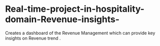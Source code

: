 # Real-time-project-in-hospitality-domain-Revenue-insights-
Creates a dashboard of the Revenue Management  which can provide key insights on Revenue trend .
